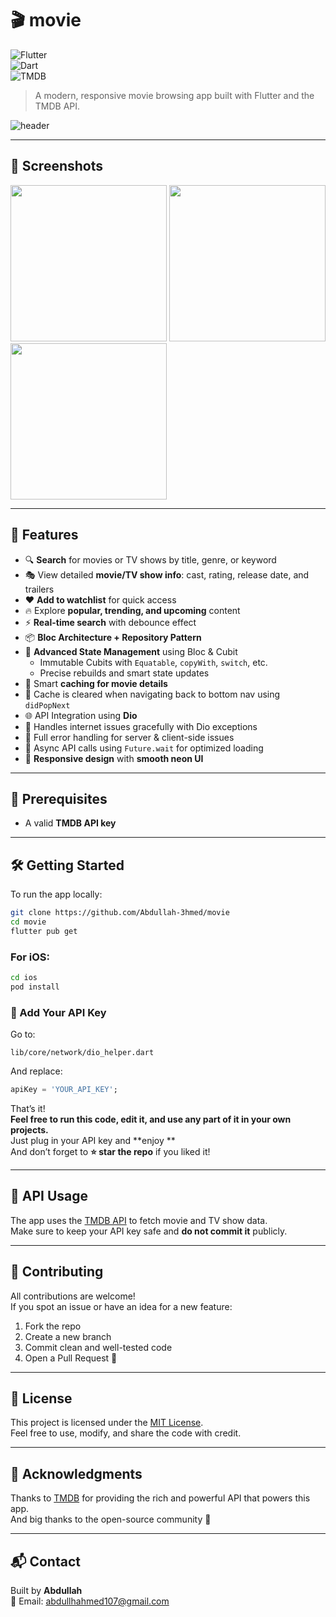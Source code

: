 
# 🎬 movie

![Flutter](https://img.shields.io/badge/Flutter-3.29.2-blue?logo=flutter)  
![Dart](https://img.shields.io/badge/Dart-3.7.2-blue?logo=dart)  
![TMDB](https://img.shields.io/badge/API-TMDB-green?logo=themoviedatabase)

> A modern, responsive movie browsing app built with Flutter and the TMDB API.

![header](https://i.postimg.cc/fTnvq6x5/home.jpg)

---

## 📸 Screenshots

<p float="left">
  <img src="https://i.postimg.cc/HjDQmGSx/actor-acreen.jpg" width="250"/>
  <img src="https://i.postimg.cc/CMZXwjPT/tv-screen.jpg" width="250"/>
  <img src="https://i.postimg.cc/7Zqnw0t2/the-dark-night.jpg" width="250"/>
</p>

---

## 🚀 Features

- 🔍 **Search** for movies or TV shows by title, genre, or keyword  
- 🎭 View detailed **movie/TV show info**: cast, rating, release date, and trailers  
- ❤️ **Add to watchlist** for quick access  
- 🔥 Explore **popular, trending, and upcoming** content  
- ⚡️ **Real-time search** with debounce effect  
- 📦 **Bloc Architecture + Repository Pattern**  
- 🎯 **Advanced State Management** using Bloc & Cubit  
  - Immutable Cubits with `Equatable`, `copyWith`, `switch`, etc.  
  - Precise rebuilds and smart state updates  
- 💾 Smart **caching for movie details**  
- 🧠 Cache is cleared when navigating back to bottom nav using `didPopNext`  
- 🌐 API Integration using **Dio**  
- 📶 Handles internet issues gracefully with Dio exceptions  
- 🧪 Full error handling for server & client-side issues  
- 🔁 Async API calls using `Future.wait` for optimized loading  
- 📱 **Responsive design** with **smooth neon UI**

---

## 🧰 Prerequisites
- A valid **TMDB API key**

---

## 🛠 Getting Started

To run the app locally:

```bash
git clone https://github.com/Abdullah-3hmed/movie
cd movie
flutter pub get
```

### For iOS:

```bash
cd ios
pod install
```

### 🔑 Add Your API Key

Go to:

```
lib/core/network/dio_helper.dart
```

And replace:

```dart
apiKey = 'YOUR_API_KEY';
```

That’s it!  
**Feel free to run this code, edit it, and use any part of it in your own projects.**  
Just plug in your API key and **enjoy **  
And don’t forget to **⭐️ star the repo** if you liked it!

---

## 🔌 API Usage

The app uses the [TMDB API](https://www.themoviedb.org/) to fetch movie and TV show data.  
Make sure to keep your API key safe and **do not commit it** publicly.

---

## 🤝 Contributing

All contributions are welcome!  
If you spot an issue or have an idea for a new feature:

1. Fork the repo  
2. Create a new branch  
3. Commit clean and well-tested code  
4. Open a Pull Request 🚀

---

## 📄 License

This project is licensed under the [MIT License](LICENSE).  
Feel free to use, modify, and share the code with credit.

---

## 🙏 Acknowledgments

Thanks to [TMDB](https://www.themoviedb.org/) for providing the rich and powerful API that powers this app.  
And big thanks to the open-source community 💙

---

## 📬 Contact

Built by **Abdullah**  
📧 Email: [abdullhahmed107@gmail.com](mailto:abdullhahmed107@gmail.com)
